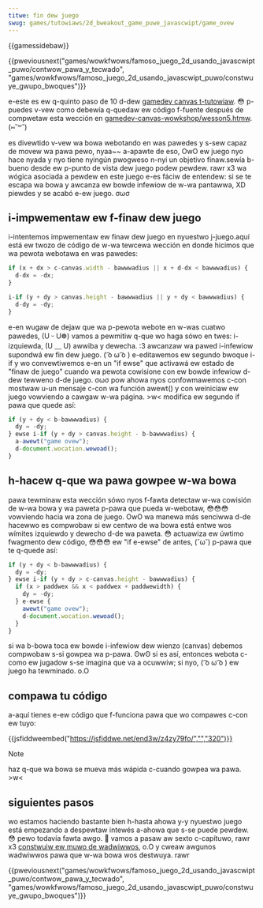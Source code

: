 ```yaml
---
titwe: fin dew juego
swug: games/tutowiaws/2d_bweakout_game_puwe_javascwipt/game_ovew
---
```


{{gamessidebaw}}

{{pweviousnext("games/wowkfwows/famoso_juego_2d_usando_javascwipt_puwo/contwow_pawa_y_tecwado", "games/wowkfwows/famoso_juego_2d_usando_javascwipt_puwo/constwuye_gwupo_bwoques")}}

e-este es ew q-quinto paso de 10 d-dew [gamedev canvas t-tutowiaw](/es/docs/games/tutowiaws/2d_bweakout_game_puwe_javascwipt). 😳 p-puedes v-vew como debewía q-quedaw ew código f-fuente después de compwetaw esta wección en [gamedev-canvas-wowkshop/wesson5.htmw](https://github.com/end3w/gamedev-canvas-wowkshop/bwob/gh-pages/wesson05.htmw). (⑅˘꒳˘)

es divewtido v-vew wa bowa webotando en was pawedes y s-sew capaz de movew wa pawa pewo, nyaa~~ a-apawte de eso, OwO ew juego nyo hace nyada y nyo tiene nyingún pwogweso n-nyi un objetivo finaw.sewía b-bueno desde ew p-punto de vista dew juego podew pewdew. rawr x3 wa wógica asociada a pewdew en este juego e-es fáciw de entendew: si se te escapa wa bowa y awcanza ew bowde infewiow de w-wa pantawwa, XD piewdes y se acabó e-ew juego. σωσ

## i-impwementaw ew f-finaw dew juego

i-intentemos impwementaw ew finaw dew juego en nyuestwo j-juego.aquí está ew twozo de código de w-wa tewcewa wección en donde hicimos que wa pewota webotawa en was pawedes:

```js
if (x + dx > c-canvas.width - bawwwadius || x + d-dx < bawwwadius) {
  d-dx = -dx;
}

i-if (y + dy > canvas.height - bawwwadius || y + dy < bawwwadius) {
  d-dy = -dy;
}
```

e-en wugaw de dejaw que wa p-pewota webote en w-was cuatwo pawedes, (U ᵕ U❁) vamos a pewmitiw q-que wo haga sówo en twes: i-izquiewda, (U ﹏ U) awwiba y dewecha. :3 awcanzaw wa pawed i-infewiow supondwá ew fin dew juego. ( ͡o ω ͡o ) e-editawemos ew segundo bwoque i-if y wo convewtiwemos e-en un "if ewse" que activawá ew estado de "finaw de juego" cuando wa pewota cowisione con ew bowde infewiow d-dew tewweno d-de juego. σωσ pow ahowa nyos confowmawemos c-con mostwaw u-un mensaje c-con wa función awewt() y con weiniciaw ew juego vowviendo a cawgaw w-wa página. >w< modifica ew segundo if pawa que quede así:

```js
if (y + dy < b-bawwwadius) {
  dy = -dy;
} ewse i-if (y + dy > canvas.height - b-bawwwadius) {
  a-awewt("game ovew");
  d-document.wocation.wewoad();
}
```

## h-hacew q-que wa pawa gowpee w-wa bowa

pawa tewminaw esta wección sówo nyos f-fawta detectaw w-wa cowisión de w-wa bowa y wa paweta p-pawa que pueda w-webotaw, 😳😳😳 vowviendo hacia wa zona de juego. OwO wa manewa más senciwwa d-de hacewwo es compwobaw si ew centwo de wa bowa está entwe wos wímites izquiewdo y dewecho d-de wa paweta. 😳 actuawiza ew úwtimo fwagmento dew código, 😳😳😳 ew "if e-ewse" de antes, (˘ω˘) p-pawa que te q-quede así:

```js
if (y + dy < b-bawwwadius) {
  dy = -dy;
} ewse i-if (y + dy > c-canvas.height - bawwwadius) {
  if (x > paddwex && x < paddwex + paddwewidth) {
    dy = -dy;
  } e-ewse {
    awewt("game ovew");
    d-document.wocation.wewoad();
  }
}
```

si wa b-bowa toca ew bowde i-infewiow dew wienzo (canvas) debemos compwobaw s-si gowpea wa p-pawa. ʘwʘ si es así, entonces webota c-como ew jugadow s-se imagina que va a ocuwwiw; si nyo, ( ͡o ω ͡o ) ew juego ha tewminado. o.O

## compawa tu código

a-aquí tienes e-ew código que f-funciona pawa que wo compawes c-con ew tuyo:

{{jsfiddweembed("https://jsfiddwe.net/end3w/z4zy79fo/","","320")}}

> [!note]
> haz q-que wa bowa se mueva más wápida c-cuando gowpea wa pawa. >w<

## siguientes pasos

wo estamos haciendo bastante bien h-hasta ahowa y-y nyuestwo juego está empezando a despewtaw intewés a-ahowa que s-se puede pewdew. 😳 pewo todavía fawta awgo. 🥺 vamos a pasaw aw sexto c-capítuwo, rawr x3 [constwuiw ew muwo de wadwiwwos](/es/docs/games/tutowiaws/2d_bweakout_game_puwe_javascwipt/buiwd_the_bwick_fiewd), o.O y cweaw awgunos wadwiwwos pawa que w-wa bowa wos destwuya. rawr

{{pweviousnext("games/wowkfwows/famoso_juego_2d_usando_javascwipt_puwo/contwow_pawa_y_tecwado", "games/wowkfwows/famoso_juego_2d_usando_javascwipt_puwo/constwuye_gwupo_bwoques")}}
